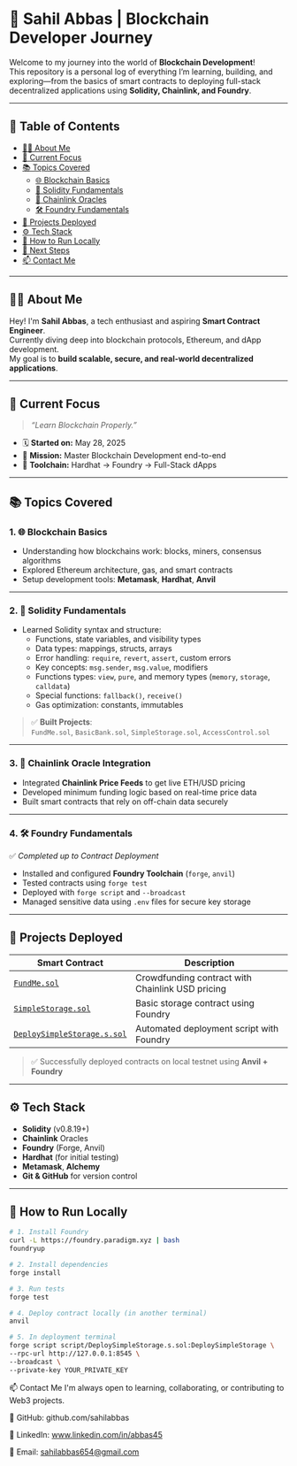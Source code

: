 # 🚀 Sahil Abbas | Blockchain Developer Journey

Welcome to my journey into the world of **Blockchain Development**!  
This repository is a personal log of everything I’m learning, building, and exploring—from the basics of smart contracts to deploying full-stack decentralized applications using **Solidity, Chainlink, and Foundry**.

---

## 📌 Table of Contents

- [👨‍💻 About Me](#about-me)
- [🎯 Current Focus](#current-focus)
- [📚 Topics Covered](#topics-covered)
  - [🌐 Blockchain Basics](#1-blockchain-basics)
  - [📜 Solidity Fundamentals](#2-solidity-fundamentals)
  - [🔗 Chainlink Oracles](#3-chainlink-oracle-integration)
  - [🛠️ Foundry Fundamentals](#4-foundry-fundamentals)
- [🚀 Projects Deployed](#projects-deployed)
- [⚙️ Tech Stack](#tech-stack)
- [🧪 How to Run Locally](#how-to-run-locally)
- [🔮 Next Steps](#next-steps)
- [📫 Contact Me](#contact-me)

---

## 👨‍💻 About Me

Hey! I'm **Sahil Abbas**, a tech enthusiast and aspiring **Smart Contract Engineer**.  
Currently diving deep into blockchain protocols, Ethereum, and dApp development.  
My goal is to **build scalable, secure, and real-world decentralized applications**.

---

## 🎯 Current Focus

> _“Learn Blockchain Properly.”_

- 🗓️ **Started on:** May 28, 2025  
- 🚀 **Mission:** Master Blockchain Development end-to-end  
- 🔧 **Toolchain:** Hardhat → Foundry → Full-Stack dApps

---

## 📚 Topics Covered

### 1. 🌐 Blockchain Basics
- Understanding how blockchains work: blocks, miners, consensus algorithms
- Explored Ethereum architecture, gas, and smart contracts
- Setup development tools: **Metamask**, **Hardhat**, **Anvil**

---

### 2. 📜 Solidity Fundamentals
- Learned Solidity syntax and structure:
  - Functions, state variables, and visibility types
  - Data types: mappings, structs, arrays
  - Error handling: `require`, `revert`, `assert`, custom errors
  - Key concepts: `msg.sender`, `msg.value`, modifiers
  - Functions types: `view`, `pure`, and memory types (`memory`, `storage`, `calldata`)
  - Special functions: `fallback()`, `receive()`
  - Gas optimization: constants, immutables

> ✅ **Built Projects**:  
> `FundMe.sol`, `BasicBank.sol`, `SimpleStorage.sol`, `AccessControl.sol`

---

### 3. 🔗 Chainlink Oracle Integration
- Integrated **Chainlink Price Feeds** to get live ETH/USD pricing
- Developed minimum funding logic based on real-time price data
- Built smart contracts that rely on off-chain data securely

---

### 4. 🛠️ Foundry Fundamentals  
✅ _Completed up to Contract Deployment_

- Installed and configured **Foundry Toolchain** (`forge`, `anvil`)
- Tested contracts using `forge test`
- Deployed with `forge script` and `--broadcast`
- Managed sensitive data using `.env` files for secure key storage

---

## 🚀 Projects Deployed

| Smart Contract              | Description                                             |
|----------------------------|---------------------------------------------------------|
| [`FundMe.sol`](contracts/FundMe.sol)             | Crowdfunding contract with Chainlink USD pricing |
| [`SimpleStorage.sol`](contracts/SimpleStorage.sol) | Basic storage contract using Foundry              |
| [`DeploySimpleStorage.s.sol`](script/DeploySimpleStorage.s.sol) | Automated deployment script with Foundry          |

> ✅ Successfully deployed contracts on local testnet using **Anvil + Foundry**

---

## ⚙️ Tech Stack

- **Solidity** (v0.8.19+)
- **Chainlink** Oracles
- **Foundry** (Forge, Anvil)
- **Hardhat** (for initial testing)
- **Metamask**, **Alchemy**
- **Git & GitHub** for version control

---

## 🧪 How to Run Locally

```bash
# 1. Install Foundry
curl -L https://foundry.paradigm.xyz | bash
foundryup

# 2. Install dependencies
forge install

# 3. Run tests
forge test

# 4. Deploy contract locally (in another terminal)
anvil

# 5. In deployment terminal
forge script script/DeploySimpleStorage.s.sol:DeploySimpleStorage \
--rpc-url http://127.0.0.1:8545 \
--broadcast \
--private-key YOUR_PRIVATE_KEY
```
📫 Contact Me
I'm always open to learning, collaborating, or contributing to Web3 projects.

🐙 GitHub: github.com/sahilabbas

💼 LinkedIn: www.linkedin.com/in/abbas45

📧 Email: sahilabbas654@gmail.com